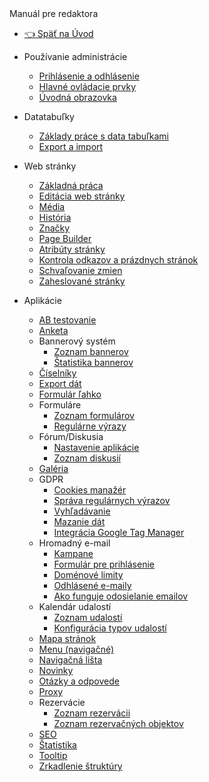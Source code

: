 <div class="sidebar-section">Manuál pre redaktora</div>

- [:point_left: Späť na Úvod](/?back)

- Používanie administrácie
  - [Prihlásenie a odhlásenie](/redactor/admin/logon.md)
  - [Hlavné ovládacie prvky](/redactor/admin/README.md)
  - [Úvodná obrazovka](/redactor/admin/welcome.md)
- Datatabuľky
  - [Základy práce s data tabuľkami](/redactor/datatables/README.md)
  - [Export a import](/redactor/datatables/export-import.md)
- Web stránky
  - [Základná práca](/redactor/webpages/README.md)
  - [Editácia web stránky](/redactor/webpages/editor.md)
  - [Média](/redactor/webpages/media.md)
  - [História](/redactor/webpages/history.md)
  - [Značky](/redactor/webpages/perexgroups.md)
  - [Page Builder](/redactor/webpages/pagebuilder.md)
  - [Atribúty stránky](/redactor/webpages/doc-attributes/README.md)
  - [Kontrola odkazov a prázdnych stránok](/redactor/webpages/linkcheck.md)
  - [Schvaľovanie zmien](/redactor/webpages/approve/README.md)
  - [Zaheslované stránky](/redactor/zaheslovana-zona/README.md)
- Aplikácie
  - [AB testovanie](/redactor/apps/abtesting/README.md)
  - [Anketa](/redactor/apps/inquiry/README.md)
  - Bannerový systém
    - [Zoznam bannerov](/redactor/apps/banner/README.md)
    - [Štatistika bannerov](/redactor/apps/banner/banner-stat/README.md)
  - [Číselníky](/redactor/apps/enumeration/README.md)
  - [Export dát](/redactor/apps/export/README.md)
  - [Formulár ľahko](/redactor/apps/formsimple/README.md)
  - Formuláre
    - [Zoznam formulárov](/redactor/apps/form/README.md)
    - [Regulárne výrazy](/redactor/apps/form/regexps.md)
  - Fórum/Diskusia
    - [Nastavenie aplikácie](/redactor/apps/forum/README.md)
    - [Zoznam diskusií](/redactor/apps/forum/forum-list.md)
  - [Galéria](/redactor/apps/gallery/README.md)
  - GDPR
    - [Cookies manažér](/redactor/apps/gdpr/cookiesmanger.md)
    - [Správa regulárnych výrazov](/redactor/apps/gdpr/regexps.md)
    - [Vyhľadávanie](/redactor/apps/gdpr/search.md)
    - [Mazanie dát](/redactor/apps/gdpr/data-deleting.md)
    - [Integrácia Google Tag Manager](/redactor/apps/gdpr/gtm.md)
  - Hromadný e-mail
    - [Kampane](/redactor/apps/dmail/campaings/README.md)
    - [Formulár pre prihlásenie](/redactor/apps/dmail/form/README.md)
    - [Doménové limity](/redactor/apps/dmail/domain-limits/README.md)
    - [Odhlásené e-maily](/redactor/apps/dmail/unsubscribed/README.md)
    - [Ako funguje odosielanie emailov](/redactor/apps/dmail/campaings/how-sender-works.md)
  - Kalendár udalostí
    - [Zoznam udalostí](/redactor/apps/calendar/README.md)
    - [Konfigurácia typov udalostí](/redactor/apps/calendar/calendar-types/README.md)
  - [Mapa stránok](/redactor/apps/sitemap/README.md)
  - [Menu (navigačné)](/redactor/apps/menu/README.md)
  - [Navigačná lišta](/redactor/apps/navbar/README.md)
  - [Novinky](/redactor/apps/news/README.md)
  - [Otázky a odpovede](/redactor/apps/qa/README.md)
  - [Proxy](/redactor/apps/proxy/README.md)
  - Rezervácie
    - [Zoznam rezervácii](/redactor/apps/reservation/reservations/README.md)
    - [Zoznam rezervačných objektov](/redactor/apps/reservation/reservation-objects/README.md)
  - [SEO](/redactor/apps/seo/README.md)
  - [Štatistika](/redactor/apps/stat/README.md)
  - [Tooltip](/redactor/apps/tooltip/README.md)
  - [Zrkadlenie štruktúry](/redactor/apps/docmirroring/README.md)
